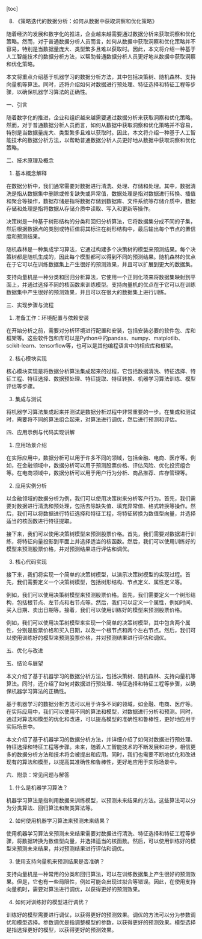 
[toc]                    
                
                
8. 《策略迭代的数据分析：如何从数据中获取洞察和优化策略》

随着经济的发展和数字化的推进，企业越来越需要通过数据分析来获取洞察和优化策略。然而，对于普通数据分析人员而言，如何从数据中获取洞察和优化策略并不容易，特别是当数据量庞大、类型繁多且难以获取时。因此，本文将介绍一种基于人工智能技术的数据分析方法，以帮助普通数据分析人员更好地从数据中获取洞察和优化策略。

本文将重点介绍基于机器学习的数据分析方法，其中包括决策树、随机森林、支持向量机等算法。同时，还将介绍如何对数据进行预处理、特征选择和特征工程等步骤，以确保机器学习算法的正确性。

一、引言

随着数字化的推进，企业和组织越来越需要通过数据分析来获取洞察和优化策略。然而，对于普通数据分析人员而言，如何从数据中获取洞察和优化策略并不容易，特别是当数据量庞大、类型繁多且难以获取时。因此，本文将介绍一种基于人工智能技术的数据分析方法，以帮助普通数据分析人员更好地从数据中获取洞察和优化策略。

二、技术原理及概念

1. 基本概念解释

在数据分析中，我们通常需要对数据进行清洗、处理、存储和处理。其中，数据清洗是指从数据集中删除或修复缺失或异常值，数据处理是指对数据进行转换、插值和聚合等操作，数据存储是指将数据存储到数据库、文件系统等存储介质中，数据存储和处理是指将数据从存储介质中读取、写入和更新等操作。

决策树是一种基于树形结构的分类和回归分析算法，它将数据集分成不同的子集，然后根据数据点的类别或特征值将其标注在树形结构中，最后输出每个节点的置信度和预测结果。

随机森林是一种集成学习算法，它通过构建多个决策树的模型来预测结果。每个决策树都是随机生成的，因此每个模型都可以得到不同的预测结果。随机森林的优点在于它可以在训练数据集上产生很好的预测效果，并且可以扩展到更大的数据集。

支持向量机是一种分类和回归分析算法，它使用一个正则化项来将数据集映射到平面上，并通过选择不同的核函数来训练模型。支持向量机的优点在于它可以在训练数据集中产生很好的预测效果，并且可以在很大的数据集上进行训练。

三、实现步骤与流程

1. 准备工作：环境配置与依赖安装

在开始分析之前，需要对分析环境进行配置和安装，包括安装必要的软件包、库和框架等。这些软件包和库可以是Python中的pandas、numpy、matplotlib、scikit-learn、tensorflow等，也可以是其他编程语言中的相应库和框架。

2. 核心模块实现

核心模块实现是将数据分析算法集成起来的过程，它包括数据清洗、特征选择、特征工程、特征选择、数据预处理、特征提取、特征转换、机器学习算法训练、模型评估等步骤。

3. 集成与测试

将机器学习算法集成起来并测试是数据分析过程中非常重要的一步。在集成和测试时，需要将不同的算法组合起来，对算法进行调优，然后进行预测和评估。

四、应用示例与代码实现讲解

1. 应用场景介绍

在实际应用中，数据分析可以用于许多不同的领域，包括金融、电商、医疗等。例如，在金融领域中，数据分析可以用于预测股票价格、评估风险、优化投资组合等。在电商领域中，数据分析可以用于用户行为分析、商品推荐、库存管理等。

2. 应用实例分析

以金融领域的数据分析为例，我们可以使用决策树来分析客户行为。首先，我们需要对数据进行清洗和预处理，包括去除缺失值、填充异常值、格式转换等操作。然后，我们可以将数据进行特征选择和特征工程，将特征转换为数值型向量，并选择适当的核函数进行特征提取。

接下来，我们可以使用决策树模型来预测股票价格。首先，我们需要对数据进行训练，将特征向量投影到平面上并选择适当的核函数。然后，我们可以使用训练好的模型来预测股票价格，并对预测结果进行评估和调优。

3. 核心代码实现

接下来，我们将实现一个简单的决策树模型，以演示决策树模型的实现过程。首先，我们需要定义一个决策树模型，包括树形结构、节点定义、属性定义等。

例如，我们可以使用决策树模型来预测股票价格。首先，我们需要定义一个树形结构，包括根节点、左节点和右节点等。然后，我们可以定义一个属性，例如时间、买入日期、卖出日期等。接着，我们可以使用训练好的模型来预测股票价格。

例如，我们可以使用决策树模型来实现一个简单的决策树模型，其中包含两个属性，分别是股票价格和买入日期，以及一个根节点和两个左右节点。然后，我们可以使用训练好的模型来预测股票价格，并对预测结果进行评估和调优。

五、优化与改进

五、结论与展望

本文介绍了基于机器学习的数据分析方法，包括决策树、随机森林、支持向量机等算法。同时，还介绍了如何对数据进行预处理、特征选择和特征工程等步骤，以确保机器学习算法的正确性。

基于机器学习的数据分析方法可以用于许多不同的领域，如金融、电商、医疗等。在实际应用中，我们可以使用不同的算法和模型，对数据进行分析和预测。同时，通过对算法和模型的优化和改进，可以提高模型的准确性和鲁棒性，更好地应用于实际场景中。

本文介绍了基于机器学习的数据分析方法，并详细介绍了如何对数据进行预处理、特征选择和特征工程等步骤。未来，随着人工智能技术的不断发展和进步，相信更多的数据分析方法和技术将会被提出和应用。同时，我们也需要不断地优化和改进现有的算法和模型，以提高其准确性和鲁棒性，更好地应用于实际场景中。

六、附录：常见问题与解答

1. 什么是机器学习算法？

机器学习算法是指利用数据来训练模型，以预测未来结果的方法。这些算法可以分为分类算法、回归算法和聚类算法等。

2. 如何使用机器学习算法来预测未来结果？

使用机器学习算法来预测未来结果需要对数据进行清洗、特征选择和特征工程等步骤，将数据转换为数值型向量，并选择适当的核函数。然后，可以使用训练好的模型来预测未来结果，并对预测结果进行评估和调优。

3. 使用支持向量机来预测结果是否准确？

支持向量机是一种常用的分类和回归算法，可以在训练数据集上产生很好的预测效果。但是，它也有一些局限性，例如可能会出现过拟合等错误。因此，在使用支持向量机时，需要对算法进行调优，以获得更好的预测效果。

4. 如何对训练好的模型进行调优？

训练好的模型需要进行调优，以获得更好的预测效果。调优的方法可以分为参数调优和模型选择。参数调优是指调整模型的参数，以获得更好的预测效果。模型选择是指选择更好的模型，以获得更好的预测效果。

